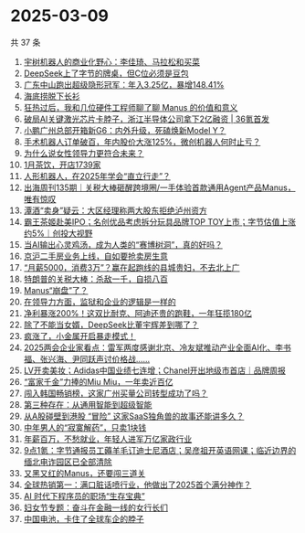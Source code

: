 # 2025-03-09

共 37 条

<!-- BEGIN 36KR -->
<!-- 最后更新时间 2025-03-09 10:37:00 +0800 -->
1. [宇树机器人的商业化野心：李佳琦、马拉松和买菜](https://36kr.com/p/3197032697544327)
1. [DeepSeek上了字节的牌桌，但C位必须是豆包](https://36kr.com/p/3196843303733634)
1. [广东中山跑出超级隐形冠军：年入3.25亿，暴增148.41%](https://36kr.com/p/3196175216377218)
1. [海底捞脱下长衫](https://36kr.com/p/3196180381941377)
1. [狂热过后，我和几位硬件工程师聊了聊 Manus 的价值和意义](https://36kr.com/p/3196196748492424)
1. [破局AI关键激光芯片卡脖子，浙江半导体公司拿下2亿融资 | 36氪首发](https://36kr.com/p/3192794573759108)
1. [小鹏广州总部开箱新G6：内外升级，死磕焕新Model Y？](https://36kr.com/p/3196200791642242)
1. [手术机器人订单破百，年内股价大涨125%，微创机器人何时止亏？](https://36kr.com/p/3196734600384649)
1. [为什么说女性领导力更符合未来？](https://36kr.com/p/3196855045881481)
1. [1月茶饮，开店1739家](https://36kr.com/p/3197080935747713)
1. [人形机器人，在2025年学会“直立行走”？](https://36kr.com/p/3195981939394947)
1. [出海周刊135期｜关税大棒砸醒跨境圈/一手体验首款通用Agent产品Manus，唯有惊叹](https://36kr.com/p/3196844789644935)
1. [潭酒“卖身”疑云：大区经理称两大股东拒绝泸州资方](https://36kr.com/p/3196144776085123)
1. [霸王茶姬赴美IPO；名创优品考虑拆分玩具品牌TOP TOY上市；字节估值上涨约5%｜创投大视野](https://36kr.com/p/3197619749486213)
1. [当AI输出心灵鸡汤，成为人类的“赛博树洞”，真的好吗？](https://36kr.com/p/3197099409227400)
1. [京沪二手房业务上线，自如要抢卖房生意](https://36kr.com/p/3197090229288326)
1. [“月薪5000，消费3万”？赢在起跑线的县城贵妇，不去北上广](https://36kr.com/p/3197584543104644)
1. [特朗普的关税大棒：杀敌一千，自损八百](https://36kr.com/p/3196882236931717)
1. [Manus“崩盘”了？](https://36kr.com/p/3197349181750913)
1. [在领导力方面，监狱和企业的逻辑是一样的](https://36kr.com/p/3179092141019776)
1. [净利暴涨200%！这双比耐克、阿迪还贵的跑鞋，一年狂揽180亿](https://36kr.com/p/3197618275286657)
1. [除了不能当女婿，DeepSeek比董宇辉差到哪了？](https://36kr.com/p/3197204623818120)
1. [疯涨了，小金属开启暴走模式！](https://36kr.com/p/3197536124518022)
1. [2025两会企业家看点：雷军两度感谢北京、冷友斌推动产业全面AI化、李书福、张兴海、尹同跃声讨价格战......](https://36kr.com/p/3197739322015360)
1. [LV开卖美妆；Adidas中国业绩七连增；Chanel开出地级市首店｜品牌周报](https://36kr.com/p/3197805791608198)
1. [“富家千金”力捧的Miu Miu，一年卖近百亿](https://36kr.com/p/3197090006007174)
1. [闯入韩国畅销榜，这家广州买量公司转型成功了吗？](https://36kr.com/p/3196261567135107)
1. [第三种存在：从通用智能到超级智能](https://36kr.com/p/3183170688343685)
1. [从A股碰壁到港股 “冒险”   这家SaaS独角兽的故事还能讲多久？](https://36kr.com/p/3196277006372993)
1. [中年男人的“寂寞解药”，只卖1块钱](https://36kr.com/p/3196018068946569)
1. [年薪百万，不愁就业，年轻人进军万亿家政行业](https://36kr.com/p/3196227401596290)
1. [9点1氪：字节通报员工薅羊毛订迪士尼酒店；吴彦祖开英语网课；临近边界的缅北电诈园区已全部清除](https://36kr.com/p/3196909514882441)
1. [又黑又红的Manus，还要闯三道关](https://36kr.com/p/3196879886105986)
1. [全球热销第一：满口脏话喷行业，他做出了2025首个满分神作？](https://36kr.com/p/3196285624352391)
1. [AI 时代下程序员的职场“生存宝典”](https://36kr.com/p/3181413747233922)
1. [妇女节专题：奋斗在金融一线的女行长们](https://36kr.com/p/3196907155065216)
1. [中国电池，卡住了全球车企的脖子](https://36kr.com/p/3196361163573641)
<!-- END 36KR -->